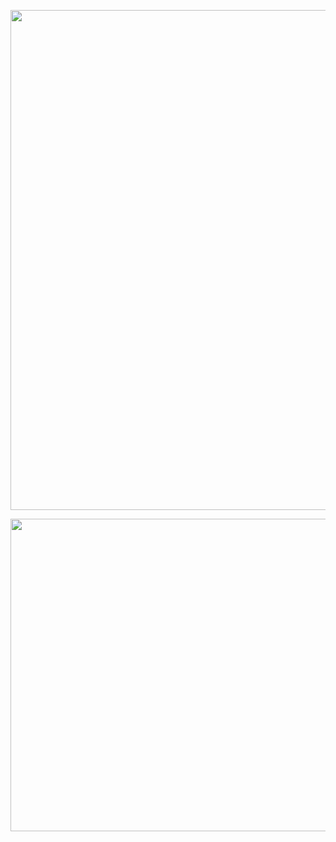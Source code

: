 <p align="center"><img src= "https://user-images.githubusercontent.com/66701331/235331314-5e1213c4-9723-4297-8d9e-8e5f6db7c0eb.png" width="800" height="800" ></p>

<p align="center"><img src= "https://user-images.githubusercontent.com/66701331/235330771-5fd7510f-15db-4ecd-9108-f039b6525c5d.png" width="800" height="500" ></p>

